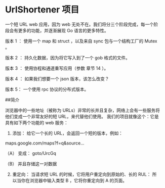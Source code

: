 # UrlShortener 项目
一个短 URL web 应用，因为 web 无处不在。我们将分三个阶段完成，每一个阶段会有更多的功能，并逐渐展现 Go 语言的更多特性。
 
版本 1 ： 使用一个 map 和 struct ，以及来自 sync 包与一个结构工厂的 Mutex 。

版本 2 ： 持久化数据，因为将它写入到了一个 gob 格式的文件。

版本 3 ： 使用协程和通道重写应用（参数 章节 14 ）。

版本 4 ： 如果我们想要一个 json 版本，该怎么改变？

版本 5： 一个使用 rpc 协议的分布式版本。

##简介

浏览器中的一些地址（被称为 URLs）非常的长并且复杂，网络上会有一些服务将他们变成一个非常友好的短 URL，来代替他们使用。
我们的项目就像这个：它是具有如下两个功能的 web 服务：

1. 添加： 给它一个长的 URL，会返回一个短的版本，例如：

maps.google.com/maps?f=q&source...

（A） 变成： goto/UrcGq

（B） 并且存储这一对数据

2. 重定向： 当请求短 URL 的时候，它将用户重定向到原始的、长的 RUL： 所以当你在浏览器中输入类型 B ，它将你重定向到 A 的页面。

